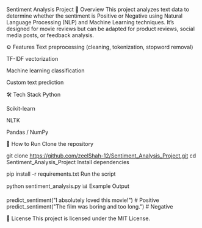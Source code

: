 Sentiment Analysis Project
📌 Overview
This project analyzes text data to determine whether the sentiment is Positive or Negative using Natural Language Processing (NLP) and Machine Learning techniques.
It’s designed for movie reviews but can be adapted for product reviews, social media posts, or feedback analysis.

⚙️ Features
Text preprocessing (cleaning, tokenization, stopword removal)

TF-IDF vectorization

Machine learning classification

Custom text prediction

🛠 Tech Stack
Python

Scikit-learn

NLTK

Pandas / NumPy

🚀 How to Run
Clone the repository


git clone https://github.com/zeelShah-12/Sentiment_Analysis_Project.git
cd Sentiment_Analysis_Project
Install dependencies

pip install -r requirements.txt
Run the script


python sentiment_analysis.py
📊 Example Output

predict_sentiment("I absolutely loved this movie!")  # Positive  
predict_sentiment("The film was boring and too long.")  # Negative

📄 License
This project is licensed under the MIT License.

